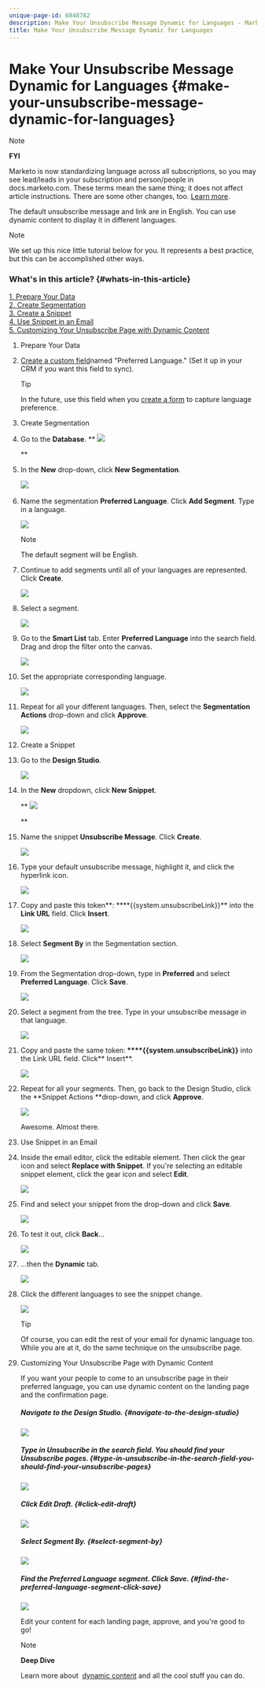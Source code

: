 ```yaml
---
unique-page-id: 6848782
description: Make Your Unsubscribe Message Dynamic for Languages - Marketo Docs - Product Documentation
title: Make Your Unsubscribe Message Dynamic for Languages
---
```


# Make Your Unsubscribe Message Dynamic for Languages {#make-your-unsubscribe-message-dynamic-for-languages}

>[!NOTE]
>
>**FYI**
>
>Marketo is now standardizing language across all subscriptions, so you may see lead/leads in your subscription and person/people in docs.marketo.com. These terms mean the same thing; it does not affect article instructions. There are some other changes, too. [Learn more](http://docs.marketo.com/display/DOCS/Updates+to+Marketo+Terminology).

The default unsubscribe message and link are in English. You can use dynamic content to display it in different languages.

>[!NOTE]
>
>We set up this nice little tutorial below for you. It represents a best practice, but this can be accomplished other ways.

### What's in this article? {#whats-in-this-article}

[1. Prepare Your Data](#prepare-your-data)  
[2. Create Segmentation](#create-segmentation)  
[3. Create a Snippet](#create-a-snippet)  
[4. Use Snippet in an Email](#use-snippet-in-an-email)  
[5. Customizing Your Unsubscribe Page with Dynamic Content](#customizing-your-unsubscribe-page-with-dynamic-content)

1. Prepare Your Data 
1. [Create a custom field](../../../../product-docs/administration/field-management/create-a-custom-field-in-marketo.md)named "Preferred Language." (Set it up in your CRM if you want this field to sync).

   >[!TIP]
   >
   >In the future, use this field when you [create a form](../../../../product-docs/demand-generation/forms/creating-a-form/create-a-form.md) to capture language preference.

1. Create Segmentation
1. Go to the **Database**. 
   ** ![](assets/db.png)

   **

1. In the **New** drop-down, click **New Segmentation**.

   ![](assets/two.png)&nbsp;

1. Name the segmentation **Preferred Language**. Click **Add Segment**. Type in a language.

   ![](assets/image2015-3-9-8-3a33-3a44.png)

   >[!NOTE]
   >
   >The default segment will be English.

1. Continue to add segments until all of your languages are represented. Click **Create**.

   ![](assets/image2015-3-9-8-3a38-3a5.png)

1. Select a segment.&nbsp;

   ![](assets/image2015-3-9-8-3a38-3a17.png)

1. Go to the **Smart List** tab. Enter **Preferred Language** into the search field. Drag and drop the filter onto the canvas.

   ![](assets/six.png)

1. Set the appropriate corresponding language.

   ![](assets/seven.png)

1. Repeat for all your different languages. Then, select the **Segmentation Actions** drop-down and click **Approve**.

   ![](assets/image2015-3-9-8-3a39-3a36.png)

1. Create a Snippet
1. Go to the **Design Studio**.

   ![](assets/ds.png)

1. In the **New**&nbsp;dropdown, click **New Snippet**.

   ** ![](assets/ten.png)

   **

1. Name the snippet **Unsubscribe Message**. Click **Create**.

   ![](assets/image2015-3-9-8-3a40-3a54.png)

1. Type your default unsubscribe message, highlight it, and click the hyperlink icon.

   ![](assets/image2015-3-9-8-3a41-3a47.png)

1. Copy and paste this&nbsp;token**:&nbsp;****{{system.unsubscribeLink}}**&nbsp;into the **Link URL** field. Click **Insert**.&nbsp;

   ![](assets/image2015-3-9-8-3a43-3a17.png)

1. Select **Segment By**&nbsp;in the Segmentation&nbsp;section.

   ![](assets/image2015-3-9-8-3a44-3a16.png)

1. From the Segmentation drop-down, type in **Preferred** and select **Preferred Language**. Click **Save**.

   ![](assets/image2015-3-9-8-3a44-3a32.png)

1. Select a segment from the tree. Type in your unsubscribe message in that language.

   ![](assets/image2015-3-9-8-3a45-3a43.png)

1. Copy and paste the same&nbsp;token:**&nbsp;****{{system.unsubscribeLink}}**&nbsp;into the Link URL field. Click**&nbsp;Insert**.&nbsp;

   ![](assets/image2015-3-9-8-3a47-3a4.png)

1. Repeat for all your segments. Then, go back to the Design Studio, click the&nbsp;**Snippet Actions **drop-down, and click&nbsp;**Approve**.&nbsp;

   ![](assets/image2015-3-9-8-3a47-3a34.png)

   Awesome. Almost there.&nbsp;

1. Use Snippet in an Email
1. Inside the email editor, click the editable element. Then click the gear icon and select&nbsp;**Replace with Snippet**. If you're selecting an editable snippet element, click the gear icon and select **Edit**.

   ![](assets/4.1.png)

1. Find and select your snippet from the drop-down and click **Save**.

   ![](assets/image2015-3-9-8-3a50-3a16.png)

1. To test it out, click **Back**...

   ![](assets/4.3.png)

1. ...then the **Dynamic** tab.

   ![](assets/4.4.png)

1. Click the different languages to see the snippet change.

   ![](assets/4.5.png)

   >[!TIP]
   >
   >Of course, you can edit the rest of your email for dynamic language too. While you are at it, do the same technique on the unsubscribe page.

1. Customizing Your Unsubscribe Page with Dynamic Content

   If you want your people to come to an unsubscribe page in their preferred language, you can use dynamic content on the landing page and the confirmation page.

   ##### Navigate to the Design Studio. {#navigate-to-the-design-studio}

   ![](assets/ds.png)

   ##### Type in Unsubscribe&nbsp;in the search field. You should find your Unsubscribe pages.  {#type-in-unsubscribe-in-the-search-field-you-should-find-your-unsubscribe-pages}

   ![](assets/image2015-3-9-8-3a51-3a53.png)

   ##### Click Edit Draft. {#click-edit-draft}

   ![](assets/image2015-3-9-8-3a52-3a23.png)

   ##### Select Segment By.  {#select-segment-by}

   ![](assets/image2015-3-9-8-3a52-3a57.png)

   ##### Find the Preferred Language segment. Click Save. {#find-the-preferred-language-segment-click-save}

   ![](assets/image2015-3-9-8-3a53-3a54.png)

   Edit your content for each landing page, approve, and you're good to go!

   >[!NOTE]
   >
   >**Deep Dive**
   >
   >
   >Learn more about&nbsp; [dynamic content](../../../../product-docs/personalization/segmentation-and-snippets/segmentation/understanding-dynamic-content.md)&nbsp;and all the cool stuff you can do.


